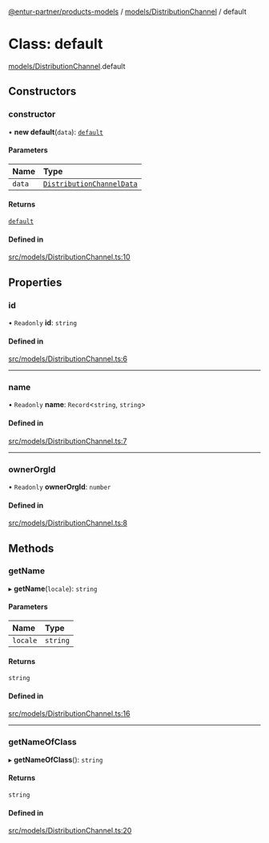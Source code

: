 [@entur-partner/products-models](../README.md) / [models/DistributionChannel](../modules/models_DistributionChannel.md) / default

# Class: default

[models/DistributionChannel](../modules/models_DistributionChannel.md).default

## Constructors

### constructor

• **new default**(`data`): [`default`](models_DistributionChannel.default.md)

#### Parameters

| Name | Type |
| :------ | :------ |
| `data` | [`DistributionChannelData`](../interfaces/types_interfaces.DistributionChannelData.md) |

#### Returns

[`default`](models_DistributionChannel.default.md)

#### Defined in

[src/models/DistributionChannel.ts:10](https://github.com/entur/products-models/blob/main/src/models/DistributionChannel.ts#L10)

## Properties

### id

• `Readonly` **id**: `string`

#### Defined in

[src/models/DistributionChannel.ts:6](https://github.com/entur/products-models/blob/main/src/models/DistributionChannel.ts#L6)

___

### name

• `Readonly` **name**: `Record`\<`string`, `string`\>

#### Defined in

[src/models/DistributionChannel.ts:7](https://github.com/entur/products-models/blob/main/src/models/DistributionChannel.ts#L7)

___

### ownerOrgId

• `Readonly` **ownerOrgId**: `number`

#### Defined in

[src/models/DistributionChannel.ts:8](https://github.com/entur/products-models/blob/main/src/models/DistributionChannel.ts#L8)

## Methods

### getName

▸ **getName**(`locale`): `string`

#### Parameters

| Name | Type |
| :------ | :------ |
| `locale` | `string` |

#### Returns

`string`

#### Defined in

[src/models/DistributionChannel.ts:16](https://github.com/entur/products-models/blob/main/src/models/DistributionChannel.ts#L16)

___

### getNameOfClass

▸ **getNameOfClass**(): `string`

#### Returns

`string`

#### Defined in

[src/models/DistributionChannel.ts:20](https://github.com/entur/products-models/blob/main/src/models/DistributionChannel.ts#L20)
